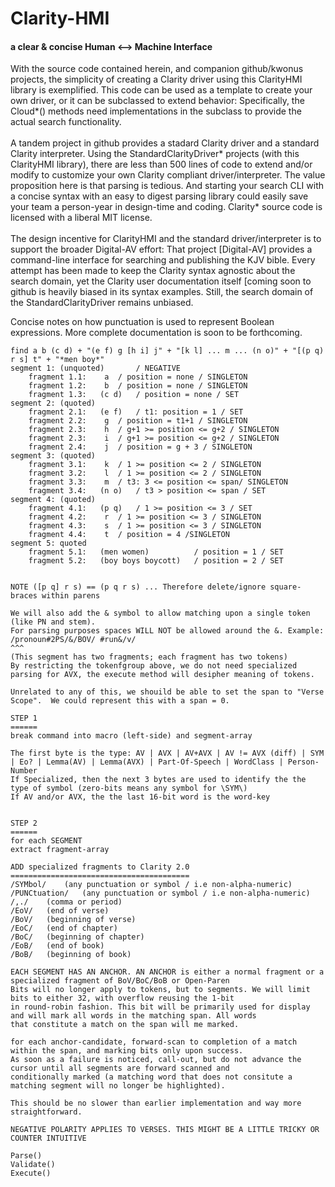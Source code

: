 # Clarity-HMI

#### a clear & concise Human <--> Machine Interface

With the source code contained herein, and companion github/kwonus projects, the simplicity of creating a
Clarity driver using this ClarityHMI library is exemplified. This code can be used as a template to create your own driver, or it can be subclassed to extend behavior: Specifically, the Cloud*() methods need implementations in the subclass to provide the actual search functionality.
<br/></br>
A tandem project in github provides a stadard Clarity driver and a standard Clarity interpreter.
Using the StandardClarityDriver* projects (with this ClarityHMI library), there are less than 500 
lines of code to extend and/or modify to customize your own Clarity compliant driver/interpreter.
The value proposition here is that parsing is tedious. And starting your search CLI with a concise syntax
with an easy to digest parsing library could easily save your team a person-year in design-time and coding.
Clarity* source code is licensed with a liberal MIT license.
<br/></br>
The design incentive for ClarityHMI and the standard driver/interpreter is to support the broader Digital-AV
effort: That project [Digital-AV] provides a command-line interface for searching and publishing the KJV bible.
Every attempt has been made to keep the Clarity syntax agnostic about the search domain, yet the Clarity
user documentation itself [coming soon to github is heavily biased in its syntax examples. Still, the search
domain of the StandardClarityDriver remains unbiased.

Concise notes on how punctuation is used to represent Boolean expressions.  More complete documentation is soon to be forthcoming.

```
find a b (c d) + "(e f) g [h i] j" + "[k l] ... m ... (n o)" + "[(p q) r s] t" + "*men boy*"
segment 1: (unquoted)		/ NEGATIVE
	fragment 1.1:	 a 	/ position = none / SINGLETON
	fragment 1.2:	 b 	/ position = none / SINGLETON
	fragment 1.3:	(c d) 	/ position = none / SET
segment 2: (quoted)
	fragment 2.1:	(e f) 	/ t1: position = 1 / SET
	fragment 2.2:	 g 	/ position = t1+1 / SINGLETON
	fragment 2.3:	 h 	/ g+1 >= position <= g+2 / SINGLETON
	fragment 2.3:	 i 	/ g+1 >= position <= g+2 / SINGLETON
	fragment 2.4:	 j 	/ position = g + 3 / SINGLETON
segment 3: (quoted)
	fragment 3.1:	 k 	/ 1 >= position <= 2 / SINGLETON
	fragment 3.2:	 l 	/ 1 >= position <= 2 / SINGLETON
	fragment 3.3:	 m 	/ t3: 3 <= position <= span/ SINGLETON
	fragment 3.4:	(n o) 	/ t3 > position <= span / SET
segment 4: (quoted)
	fragment 4.1:	(p q)	/ 1 >= position <= 3 / SET
	fragment 4.2:	 r 	/ 1 >= position <= 3 / SINGLETON
	fragment 4.3:	 s 	/ 1 >= position <= 3 / SINGLETON
	fragment 4.4:	 t 	/ position = 4 /SINGLETON
segment 5: quoted
	fragment 5.1:	(men women) 		 / position = 1 / SET
	fragment 5.2:	(boy boys boycott) 	 / position = 2 / SET


NOTE ([p q] r s) == (p q r s) ... Therefore delete/ignore square-braces within parens

We will also add the & symbol to allow matching upon a single token (like PN and stem).
For parsing purposes spaces WILL NOT be allowed around the &. Example:
/pronoun#2PS/&/BOV/ #run&/v/
^^^
(This segment has two fragments; each fragment has two tokens)
By restricting the tokenfgroup above, we do not need specialized parsing for AVX, the execute method will desipher meaning of tokens.

Unrelated to any of this, we shouild be able to set the span to "Verse Scope".  We could represent this with a span = 0.

STEP 1
======
break command into macro (left-side) and segment-array

The first byte is the type: AV | AVX | AV+AVX | AV != AVX (diff) | SYM | Eo? | Lemma(AV) | Lemma(AVX) | Part-Of-Speech | WordClass | Person-Number
If Specialized, then the next 3 bytes are used to identify the the type of symbol (zero-bits means any symbol for \SYM\)
If AV and/or AVX, the the last 16-bit word is the word-key


STEP 2
======
for each SEGMENT
extract fragment-array

ADD specialized fragments to Clarity 2.0
========================================
/SYMbol/	(any punctuation or symbol / i.e non-alpha-numeric)
/PUNCtuation/	(any punctuation or symbol / i.e non-alpha-numeric)
/,./	(comma or period)
/EoV/	(end of verse)
/BoV/	(beginning of verse)
/EoC/	(end of chapter)
/BoC/	(beginning of chapter)
/EoB/	(end of book)
/BoB/	(beginning of book)

EACH SEGMENT HAS AN ANCHOR. AN ANCHOR is either a normal fragment or a specialized fragment of BoV/BoC/BoB or Open-Paren
Bits will no longer apply to tokens, but to segments. We will limit bits to either 32, with overflow reusing the 1-bit
in round-robin fashion. This bit will be primarily used for display and will mark all words in the matching span. All words
that constitute a match on the span will me marked.

for each anchor-candidate, forward-scan to completion of a match within the span, and marking bits only upon success.
As soon as a failure is noticed, call-out, but do not advance the cursor until all segments are forward scanned and
conditionally marked (a matching word that does not consitute a matching segment will no longer be highlighted).

This should be no slower than earlier implementation and way more straightforward.

NEGATIVE POLARITY APPLIES TO VERSES. THIS MIGHT BE A LITTLE TRICKY OR COUNTER INTUITIVE

Parse()
Validate()
Execute()

```